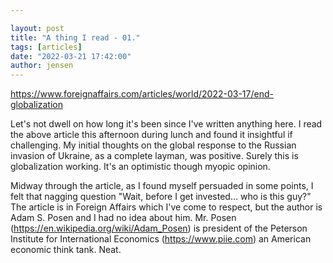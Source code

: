 ```yaml
---

layout: post
title: "A thing I read - 01."
tags: [articles]
date: "2022-03-21 17:42:00"
author: jensen
---
```


https://www.foreignaffairs.com/articles/world/2022-03-17/end-globalization

Let's not dwell on how long it's been since I've written anything here.  I read the above article this afternoon during lunch and found it insightful if challenging. My initial thoughts on the global response to the Russian invasion of Ukraine, as a complete layman, was positive. Surely this is globalization working. It's an optimistic though myopic opinion. 

Midway through the article, as I found myself persuaded in some points, I felt that nagging question "Wait, before I get invested... who is this guy?" The article is in Foreign Affairs which I've come to respect, but the author is Adam S. Posen  and I had no idea about him. Mr. Posen (https://en.wikipedia.org/wiki/Adam_Posen) is  president of the Peterson Institute for International Economics (https://www.piie.com) an American economic think tank. Neat.